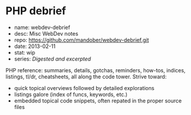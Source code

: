 # PHP debrief

- name: webdev-debrief
- desc: Misc WebDev notes
- repo: https://github.com/mandober/webdev-debrief.git
- date: 2013-02-11
- stat: wip
- series: *Digested and excerpted*


PHP reference: summaries, details, gotchas, reminders, how-tos, indices, listings, tl/dr, cheatsheets, all along the code tower. Strive toward:
- quick topical overviews followed by detailed explorations
- listings galore (index of funcs, keywords, etc.)
- embedded topical code snippets, often repated in the proper source files
